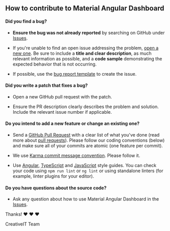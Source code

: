 ## How to contribute to Material Angular Dashboard

#### **Did you find a bug?**

* **Ensure the bug was not already reported** by searching on GitHub under [Issues](https://github.com/CreativeIT/material-angular-dashboard/issues).

* If you're unable to find an open issue addressing the problem, [open a new one](https://github.com/CreativeIT/material-angular-dashboard/issues/new). Be sure to include a **title and clear description**, as much relevant information as possible, and a **code sample** demonstrating the expected behavior that is not occurring.

* If possible, use the [bug report template](.github/ISSUE_TEMPLATE.md) to create the issue.

#### **Did you write a patch that fixes a bug?**

* Open a new GitHub pull request with the patch.

* Ensure the PR description clearly describes the problem and solution. Include the relevant issue number if applicable.

#### **Do you intend to add a new feature or change an existing one?**

* Send a [GitHub Pull Request](https://github.com/CreativeIT/material-angular-dashboard/pull/new) with a clear list of what you've done (read more about [pull requests](http://help.github.com/pull-requests/)). Please follow our coding conventions (below) and make sure all of your commits are atomic (one feature per commit).

* We use [Karma commit message convention](http://karma-runner.github.io/0.13/dev/git-commit-msg.html). Please follow it.

* Use [Angular](https://angular.io/guide/styleguide), [TypeScript](https://github.com/Microsoft/TypeScript/wiki/Coding-guidelines) and [JavaScript](https://github.com/airbnb/javascript) style guides. You can check your code using `npm run lint` or `ng lint` or using standalone linters (for example, linter plugins for your editor).

#### **Do you have questions about the source code?**

* Ask any question about how to use Material Angular Dashboard in the [Issues](https://github.com/CreativeIT/material-angular-dashboard/issues).

Thanks! :heart: :heart: :heart:

CreativeIT Team
